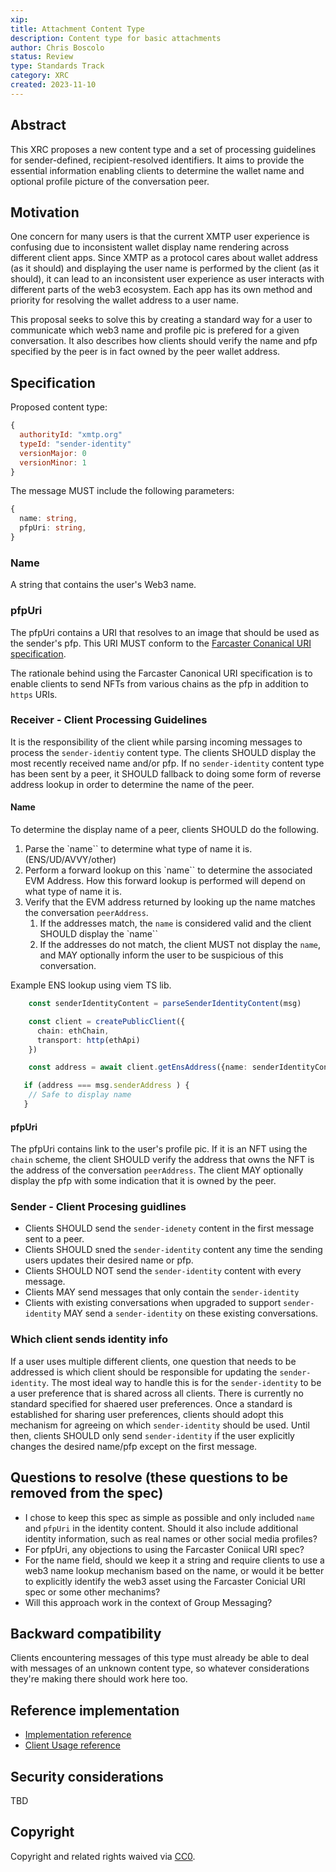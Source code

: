 ```yaml
---
xip: 
title: Attachment Content Type
description: Content type for basic attachments
author: Chris Boscolo
status: Review
type: Standards Track
category: XRC
created: 2023-11-10
---
```


## Abstract

This XRC proposes a new content type and a set of processing guidelines for sender-defined, recipient-resolved identifiers. It aims to provide the essential information enabling clients to determine the wallet name and optional profile picture of the conversation peer.

## Motivation

One concern for many users is that the current XMTP user experience is confusing due to inconsistent wallet display name rendering across different client apps. Since XMTP as a protocol cares about wallet address (as it should) and displaying the user name is performed by the client (as it should), it can lead to an inconsistent user experience as user interacts with different parts of the web3 ecosystem. Each app has its own method and priority for resolving the wallet address to a user name.

This proposal seeks to solve this by creating a standard way for a user to communicate which web3 name and profile pic is prefered for a given conversation. It also describes how clients should verify the name and pfp specified by the peer is in fact owned by the peer wallet address.

## Specification

Proposed content type:

```js
{
  authorityId: "xmtp.org"
  typeId: "sender-identity"
  versionMajor: 0
  versionMinor: 1
}
```

The message MUST include the following parameters:

```ts
{
  name: string,
  pfpUri: string,
}
```

### Name
A string that contains the user's Web3 name. 

### pfpUri
The pfpUri contains a URI that resolves to an image that should be used as the sender's pfp. This URI MUST conform to the [Farcaster Conanical URI specification](https://github.com/farcasterxyz/protocol/discussions/72).

The rationale behind using the Farcaster Canonical URI specification is to enable clients to send NFTs from various chains as the pfp in addition to `https` URIs.

### Receiver - Client Processing Guidelines

It is the responsibility of the client while parsing incoming messages to process the `sender-identiy` content type. The clients SHOULD display the most recently received name and/or pfp. If no `sender-identity` content type has been sent by a peer, it SHOULD fallback to doing some form of reverse address lookup in order to determine the name of the peer.

#### Name

To determine the display name of a peer, clients SHOULD do the following.

1. Parse the `name`` to determine what type of name it is. (ENS/UD/AVVY/other)
1. Perform a forward lookup on this `name`` to determine the associated EVM Address. How this forward lookup is performed will depend on what type of name it is.
1. Verify that the EVM address returned by looking up the name matches the conversation `peerAddress`.
   1. If the addresses match, the `name` is considered valid and the client SHOULD display the `name``
   1. If the addresses do not match, the client MUST not display the `name`, and MAY optionally inform the user to be suspicious of this conversation.

Example ENS lookup using viem TS lib.
```ts
    const senderIdentityContent = parseSenderIdentityContent(msg)

    const client = createPublicClient({
      chain: ethChain,
      transport: http(ethApi)
    })

    const address = await client.getEnsAddress({name: senderIdentityContent.name})

   if (address === msg.senderAddress ) {
    // Safe to display name
   }
```

#### pfpUri

The pfpUri contains link to the user's profile pic. If it is an NFT using the `chain` scheme, the client SHOULD verify the address that owns the NFT is the address of the conversation `peerAddress`. The client MAY optionally display the pfp with some indication that it is owned by the peer.

### Sender - Client Procesing guidlines

- Clients SHOULD send the `sender-idenety` content in the first message sent to a peer.
- Clients SHOULD sned the `sender-identity` content any time the sending users updates their desired name or pfp.
- Clients SHOULD NOT send the `sender-identity` content with every message.
- Clients MAY send messages that only contain the `sender-identity`
- Clients with existing conversations when upgraded to support `sender-identity` MAY send a `sender-identity` on these existing conversations.

### Which client sends identity info

If a user uses multiple different clients, one question that needs to be addressed is which client should be responsible for updating the `sender-identity`. The most ideal way to handle this is for the `sender-identity` to be a user preference that is shared across all clients. There is currently no standard specified for shaered user preferences. Once a standard is established for sharing user preferences, clients should adopt this mechanism for agreeing on which `sender-identity` should be used. Until then, clients SHOULD only send `sender-identity` if the user explicitly changes the desired name/pfp except on the first message.

## Questions to resolve (these questions to be removed from the spec)

- I chose to keep this spec as simple as possible and only included `name` and `pfpUri` in the identity content. Should it also include additional identity information, such as real names or other social media profiles?
- For pfpUri, any objections to using the Farcaster Coniical URI spec?
- For the name field, should we keep it a string and require clients to use a web3 name lookup mechanism based on the name, or would it be better to explicitly identify the web3 asset using the Farcaster Conicial URI spec or some other mechanims?
- Will this approach work in the context of Group Messaging?

## Backward compatibility

Clients encountering messages of this type must already be able to deal with messages of an unknown content type, so whatever considerations they're making there should work here too.

## Reference implementation

- [Implementation reference]()
- [Client Usage reference]()

## Security considerations

TBD

## Copyright

Copyright and related rights waived via [CC0](https://creativecommons.org/publicdomain/zero/1.0/).
